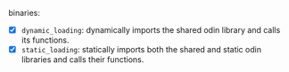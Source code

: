 binaries:

- [x] `dynamic_loading`: dynamically imports the shared odin library and calls its functions.
- [x] `static_loading`: statically imports both the shared and static odin libraries and calls their functions.
